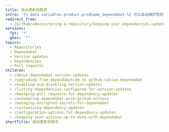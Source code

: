 ```yaml
---
title: 自动更新依赖项
intro: '{% data variables.product.prodname_dependabot %} 可以自动维护您的仓库的依赖项。'
redirect_from:
  - /github/administering-a-repository/keeping-your-dependencies-updated-automatically
versions:
  fpt: '*'
  ghec: '*'
topics:
  - Repositories
  - Dependabot
  - Version updates
  - Dependencies
  - Pull requests
children:
  - /about-dependabot-version-updates
  - /upgrading-from-dependabotcom-to-github-native-dependabot
  - /enabling-and-disabling-version-updates
  - /listing-dependencies-configured-for-version-updates
  - /managing-pull-requests-for-dependency-updates
  - /automating-dependabot-with-github-actions
  - /managing-encrypted-secrets-for-dependabot
  - /customizing-dependency-updates
  - /configuration-options-for-dependency-updates
  - /keeping-your-actions-up-to-date-with-dependabot
shortTitle: 自动更新依赖项
---
```


